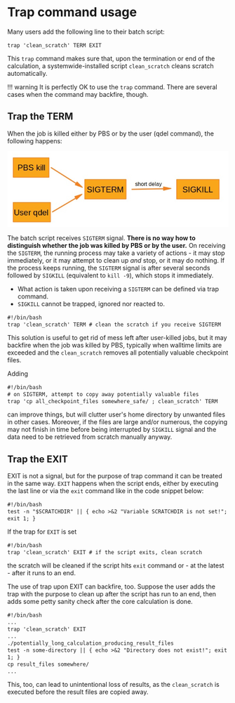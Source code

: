# Trap command usage

Many users add the following line to their batch script:

    trap 'clean_scratch' TERM EXIT

This `trap` command makes sure that, upon the termination or end of the calculation, a systemwide-installed script `clean_scratch` cleans scratch automatically.

!!! warning
    It is perfectly OK to use the `trap` command. There are several cases when the command may backfire, though.

## Trap the TERM

When the job is killed either by PBS or by the user (qdel command), the following happens:

![pic](trap-command-scheme.jpg)

The batch script receives `SIGTERM` signal. **There is no way how to distinguish whether the job was killed by PBS or by the user.** On receiving the `SIGTERM`, the running process may take a variety of actions - it may stop immediately, or it may attempt to clean up *and* stop, or it may do nothing. If the process keeps running, the `SIGTERM` signal is after several seconds followed by `SIGKILL` (equivalent to `kill -9`), which stops it immediately.

- What action is taken upon receiving a `SIGTERM` can be defined via trap command. 
- `SIGKILL` cannot be trapped, ignored nor reacted to.

```
#!/bin/bash
trap 'clean_scratch' TERM # clean the scratch if you receive SIGTERM
```

This solution is useful to get rid of mess left after user-killed jobs, but it may backfire when the job was killed by PBS, typically when walltime limits are exceeded and the `clean_scratch` removes all potentially valuable checkpoint files.

Adding

```
#!/bin/bash
# on SIGTERM, attempt to copy away potentially valuable files
trap 'cp all_checkpoint_files somewhere_safe/ ; clean_scratch' TERM  
```

can improve things, but will clutter user's home directory by unwanted files in other cases. Moreover, if the files are large and/or numerous, the copying may not finish in time before being interrupted by `SIGKILL` signal and the data need to be retrieved from scratch manually anyway.

## Trap the EXIT

EXIT is not a signal, but for the purpose of trap command it can be treated in the same way. `EXIT` happens when the script ends, either by executing the last line or via the `exit` command like in the code snippet below:

```
#!/bin/bash
test -n "$SCRATCHDIR" || { echo >&2 "Variable SCRATCHDIR is not set!"; exit 1; }
```

If the trap for `EXIT` is set

```
#!/bin/bash
trap 'clean_scratch' EXIT # if the script exits, clean scratch
```

the scratch will be cleaned if the script hits `exit` command or - at the latest - after it runs to an end.

The use of trap upon EXIT can backfire, too. Suppose the user adds the trap with the purpose to clean up after the script has run to an end, then adds some petty sanity check after the core calculation is done.

```
#!/bin/bash
...
trap 'clean_scratch' EXIT
...
./potentially_long_calculation_producing_result_files
test -n some-directory || { echo >&2 "Directory does not exist!"; exit 1; }
cp result_files somewhere/
...
```

This, too, can lead to unintentional loss of results, as the `clean_scratch` is executed before the result files are copied away. 

